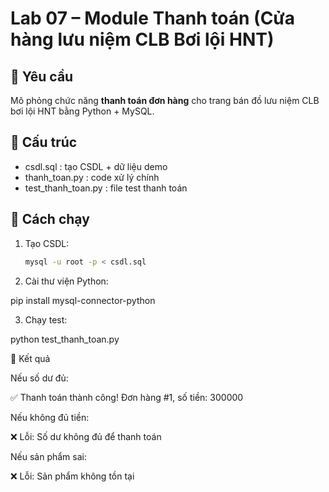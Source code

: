 # Lab 07 – Module Thanh toán (Cửa hàng lưu niệm CLB Bơi lội HNT)

## 📌 Yêu cầu
Mô phỏng chức năng **thanh toán đơn hàng** cho trang bán đồ lưu niệm CLB bơi lội HNT bằng Python + MySQL.

## 📂 Cấu trúc
- csdl.sql : tạo CSDL + dữ liệu demo  
- thanh_toan.py : code xử lý chính  
- test_thanh_toan.py : file test thanh toán  

## 🚀 Cách chạy
1. Tạo CSDL:
   ```bash
   mysql -u root -p < csdl.sql

2. Cài thư viện Python:

pip install mysql-connector-python

3. Chạy test:

python test_thanh_toan.py

📸 Kết quả

Nếu số dư đủ:

✅ Thanh toán thành công! Đơn hàng #1, số tiền: 300000


Nếu không đủ tiền:

❌ Lỗi: Số dư không đủ để thanh toán


Nếu sản phẩm sai:

❌ Lỗi: Sản phẩm không tồn tại
